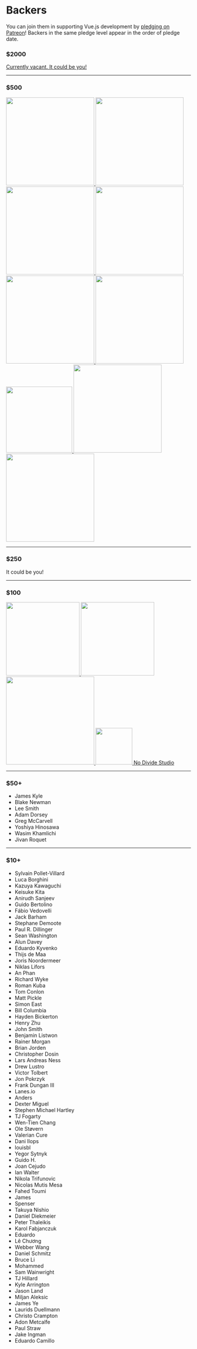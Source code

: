 # Backers

You can join them in supporting  Vue.js development by [pledging on Patreon](https://www.patreon.com/evanyou)! Backers in the same pledge level appear in the order of pledge date.

### $2000

[Currently vacant. It could be you!](https://www.patreon.com/bePatron?u=2341390&patAmt=2000.0&exp=1&rid=473784)

---

### $500

<a href="http://www.itunescn.com/">
  <img width="240px" src="https://www.zymmm.com/content/images/2016/05/itunescn-logo-4.png">
</a>

<a href="https://jsfiddle.net/">
  <img width="240px" src="https://raw.githubusercontent.com/vuejs/vuejs.org/master/themes/vue/source/images/jsfiddle.png">
</a>

<a href="https://laravel.com">
  <img width="240px" src="https://raw.githubusercontent.com/vuejs/vuejs.org/master/themes/vue/source/images/laravel.png">
</a>

<a href="https://chaitin.cn">
  <img width="240px" src="https://raw.githubusercontent.com/vuejs/vuejs.org/master/themes/vue/source/images/chaitin.png">
</a>

<a href="https://htmlburger.com/">
  <img width="240px" src="https://raw.githubusercontent.com/vuejs/vuejs.org/master/themes/vue/source/images/htmlburger.png">
</a>

<a href="https://starter.someline.com/">
  <img width="240px" src="https://raw.githubusercontent.com/vuejs/vuejs.org/master/themes/vue/source/images/someline.png">
</a>

<a href="http://gold.xitu.io/?utm_source=vuejs&utm_medium=image&utm_content=juejin&utm_campaign=q3_website">
  <img width="180px" src="https://raw.githubusercontent.com/vuejs/vuejs.org/master/themes/vue/source/images/juejin.png">
</a>

<a href="http://monterail.com/" target="_blank">
  <img width="240px" src="https://raw.githubusercontent.com/vuejs/vuejs.org/master/themes/vue/source/images/monterail.png">
</a>

<a href="https://www.trisoft.ro/" target="_blank">
  <img width="240px" src="https://raw.githubusercontent.com/vuejs/vuejs.org/master/themes/vue/source/images/trisoft.png">
</a>

---

### $250

It could be you!

---

### $100

<a href="http://tighten.co/">
  <img width="200px" src="http://i.imgur.com/T7fQYLT.png">
</a>

<a href="http://invoicemachine.com/">
  <img width="200px" src="http://assets.invoicemachine.com/images/flat_logo.png">
</a>

<a href="https://statamic.com/">
  <img width="240px" src="http://i.imgur.com/MRIkKgp.png">
</a>

<a href="http://nodividestudio.com/">
  <img width="100px" src="https://cloud.githubusercontent.com/assets/499550/16464256/552c2306-3e07-11e6-867f-e4f5ac64bace.png"> No Divide Studio
</a>

---

### $50+

- James Kyle
- Blake Newman
- Lee Smith
- Adam Dorsey
- Greg McCarvell
- Yoshiya Hinosawa
- Wasim Khamlichi
- Jivan Roquet

---

### $10+

- Sylvain Pollet-Villard
- Luca Borghini
- Kazuya Kawaguchi
- Keisuke Kita
- Anirudh Sanjeev
- Guido Bertolino
- Fábio Vedovelli
- Jack Barham
- Stephane Demoote
- Paul R. Dillinger
- Sean Washington
- Alun Davey
- Eduardo Kyvenko
- Thijs de Maa
- Joris Noordermeer
- Niklas Lifors
- An Phan
- Richard Wyke
- Roman Kuba
- Tom Conlon
- Matt Pickle
- Simon East
- Bill Columbia
- Hayden Bickerton
- Henry Zhu
- John Smith
- Benjamin Listwon
- Rainer Morgan
- Brian Jorden
- Christopher Dosin
- Lars Andreas Ness
- Drew Lustro
- Victor Tolbert
- Jon Pokrzyk
- Frank Dungan III
- Lanes.io
- Anders
- Dexter Miguel
- Stephen Michael Hartley
- TJ Fogarty
- Wen-Tien Chang
- Ole Støvern
- Valerian Cure
- Dani Ilops
- louisbl
- Yegor Sytnyk
- Guido H.
- Joan Cejudo
- Ian Walter
- Nikola Trifunovic
- Nicolas Mutis Mesa
- Fahed Toumi
- James
- Spenser
- Takuya Nishio
- Daniel Diekmeier
- Peter Thaleikis
- Karol Fabjanczuk
- Eduardo
- Lê Chương
- Webber Wang
- Daniel Schmitz
- Bruce Li
- Mohammed
- Sam Wainwright
- TJ Hillard
- Kyle Arrington
- Jason Land
- Miljan Aleksic
- James Ye
- Laurids Duellmann
- Christo Crampton
- Adon Metcalfe
- Paul Straw
- Jake Ingman
- Eduardo Camillo
